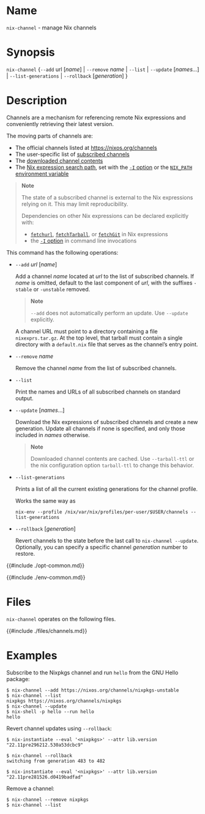 # Name

`nix-channel` - manage Nix channels

# Synopsis

`nix-channel` {`--add` url [*name*] | `--remove` *name* | `--list` | `--update` [*names…*] | `--list-generations` | `--rollback` [*generation*] }

# Description

Channels are a mechanism for referencing remote Nix expressions and conveniently retrieving their latest version.

The moving parts of channels are:
- The official channels listed at <https://nixos.org/channels>
- The user-specific list of [subscribed channels](#subscribed-channels)
- The [downloaded channel contents](#channels)
- The [Nix expression search path](@docroot@/command-ref/conf-file.md#conf-nix-path), set with the [`-I` option](#opt-i) or the [`NIX_PATH` environment variable](#env-NIX_PATH)

> **Note**
>
> The state of a subscribed channel is external to the Nix expressions relying on it.
> This may limit reproducibility.
>
> Dependencies on other Nix expressions can be declared explicitly with:
> - [`fetchurl`](@docroot@/language/builtins.md#builtins-fetchurl), [`fetchTarball`](@docroot@/language/builtins.md#builtins-fetchTarball), or [`fetchGit`](@docroot@/language/builtins.md#builtins-fetchGit) in Nix expressions
> - the [`-I` option](@docroot@/command-ref/opt-common.md#opt-I) in command line invocations

This command has the following operations:

- `--add` *url* \[*name*\]

  Add a channel *name* located at *url* to the list of subscribed channels.
  If *name* is omitted, default to the last component of *url*, with the suffixes `-stable` or `-unstable` removed.

  > **Note**
  >
  > `--add` does not automatically perform an update.
  > Use `--update` explicitly.

  A channel URL must point to a directory containing a file `nixexprs.tar.gz`.
  At the top level, that tarball must contain a single directory with a `default.nix` file that serves as the channel’s entry point.

- `--remove` *name*

  Remove the channel *name* from the list of subscribed channels.

- `--list`

  Print the names and URLs of all subscribed channels on standard output.

- `--update` \[*names*…\]

  Download the Nix expressions of subscribed channels and create a new generation.
  Update all channels if none is specified, and only those included in *names* otherwise.

  > **Note**
  >
  > Downloaded channel contents are cached.
  > Use `--tarball-ttl` or the nix configuration option `tarball-ttl` to change this behavior.

- `--list-generations`

  Prints a list of all the current existing generations for the
  channel profile.

  Works the same way as
  ```
  nix-env --profile /nix/var/nix/profiles/per-user/$USER/channels --list-generations
  ```

- `--rollback` \[*generation*\]

  Revert channels to the state before the last call to `nix-channel --update`.
  Optionally, you can specify a specific channel *generation* number to restore.

{{#include ./opt-common.md}}

{{#include ./env-common.md}}

# Files

`nix-channel` operates on the following files.

{{#include ./files/channels.md}}

# Examples

Subscribe to the Nixpkgs channel and run `hello` from the GNU Hello package:

```console
$ nix-channel --add https://nixos.org/channels/nixpkgs-unstable
$ nix-channel --list
nixpkgs https://nixos.org/channels/nixpkgs
$ nix-channel --update
$ nix-shell -p hello --run hello
hello
```

Revert channel updates using `--rollback`:

```console
$ nix-instantiate --eval '<nixpkgs>' --attr lib.version
"22.11pre296212.530a53dcbc9"

$ nix-channel --rollback
switching from generation 483 to 482

$ nix-instantiate --eval '<nixpkgs>' --attr lib.version
"22.11pre281526.d0419badfad"
```

Remove a channel:

```console
$ nix-channel --remove nixpkgs
$ nix-channel --list
```

